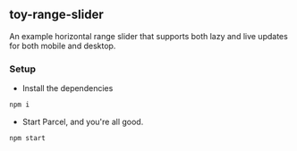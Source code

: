 ## toy-range-slider
An example horizontal range slider that supports both lazy and live updates for both mobile and desktop.

### Setup
- Install the dependencies
```bash
npm i
```

- Start Parcel, and you're all good.
```bash
npm start
```